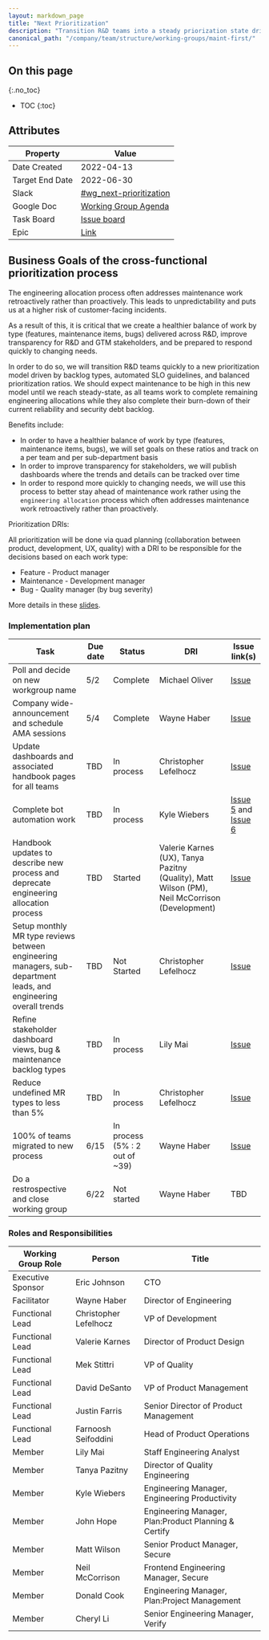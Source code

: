 ```yaml
---
layout: markdown_page
title: "Next Prioritization"
description: "Transition R&D teams into a steady priorization state driven by backlog data, SLO guidelines & healthy prioritization ratios"
canonical_path: "/company/team/structure/working-groups/maint-first/"
---
```


## On this page
{:.no_toc}

- TOC
{:toc}

## Attributes

| Property        | Value      |
|-----------------|------------|
| Date Created    | 2022-04-13 |
| Target End Date | 2022-06-30 |
| Slack           | [#wg_next-prioritization](https://gitlab.slack.com/archives/C03AWM7780G) |
| Google Doc      | [Working Group Agenda](https://docs.google.com/document/d/1wog8bR7jg6SECefx9BGqIa07sFm_sXJPvelVAganYmc/edit#heading=h.pmtw3ocv2aty)  |
| Task Board      | [Issue board](https://gitlab.com/groups/gitlab-com/-/boards/4199535?label_name[]=wg-next-prioritization) |
| Epic            | [Link](https://gitlab.com/groups/gitlab-com/-/epics/1799) |

## Business Goals of the cross-functional prioritization process

The engineering allocation process often addresses maintenance work retroactively rather than proactively.  This leads to unpredictability and puts us at a higher risk of customer-facing incidents.

As a result of this, it is critical that we create a healthier balance of work by type (features, maintenance items, bugs) delivered across R&D, improve transparency for R&D and GTM stakeholders, and be prepared to respond quickly to changing needs.

In order to do so, we will transition R&D teams quickly to a new prioritization model driven by backlog types, automated SLO guidelines, and balanced prioritization ratios.  We should expect maintenance to be high in this new model until we reach steady-state, as all teams work to complete remaining engineering allocations while they also complete their burn-down of their current reliability and security debt backlog.

Benefits include:

* In order to have a healthier balance of work by type (features, maintenance items, bugs), we will set goals on these ratios and track on a per team and per sub-department basis
* In order to improve transparency for stakeholders, we will publish dashboards where the trends and details can be tracked over time
* In order to respond more quickly to changing needs, we will use this process to better stay ahead of maintenance work rather using the `engineering allocation` process which often addresses maintenance work retroactively rather than proactively.

Prioritization DRIs:

All prioritization will be done via quad planning (collaboration between product, development, UX, quality) with a DRI to be responsible for the decisions based on each work type:

* Feature - Product manager
* Maintenance - Development manager
* Bug - Quality manager (by bug severity)


More details in these [slides](https://docs.google.com/presentation/d/1TDswR4h-Zo-Fdq3yVtk-q-uJrKe_03iF9jB1XQWqQb4/edit#slide=id.geebc38ecb3_0_261).


### Implementation plan

| Task | Due date | Status | DRI | Issue link(s) |
| --- | --- | --- | --- | --- | 
| Poll and decide on new workgroup name | 5/2 | Complete | Michael Oliver | [Issue](https://gitlab.com/gitlab-com/www-gitlab-com/-/issues/13274) |
| Company wide-announcement and schedule AMA sessions | 5/4 | Complete | Wayne Haber | [Issue](https://gitlab.com/gitlab-com/www-gitlab-com/-/issues/13302) |
| Update dashboards and associated handbook pages for all teams | TBD | In process | Christopher Lefelhocz | [Issue](https://gitlab.com/gitlab-com/www-gitlab-com/-/issues/13294) |
| Complete bot automation work | TBD | In process | Kyle Wiebers | [Issue 5](https://gitlab.com/gitlab-com/quality/engineering-productivity/-/issues/5) and [Issue 6](https://gitlab.com/gitlab-com/quality/engineering-productivity/-/issues/6) |
| Handbook updates to describe new process and deprecate engineering allocation process | TBD | Started | Valerie Karnes (UX), Tanya Pazitny (Quality), Matt Wilson (PM), Neil McCorrison (Development)| [Issue](https://gitlab.com/gitlab-com/www-gitlab-com/-/issues/13340) |
| Setup monthly MR type reviews between engineering managers, sub-department leads, and engineering overall trends | TBD | Not Started | Christopher Lefelhocz | [Issue](https://gitlab.com/gitlab-com/www-gitlab-com/-/issues/13212) | 
| Refine stakeholder dashboard views, bug & maintenance backlog types | TBD | In process | Lily Mai | [Issue](https://gitlab.com/gitlab-com/www-gitlab-com/-/issues/13321) | 
| Reduce undefined MR types to less than 5% | TBD | In process | Christopher Lefelhocz | [Issue](https://gitlab.com/gitlab-com/www-gitlab-com/-/issues/13303) |
| 100% of teams migrated to new process | 6/15 | In process (5% : 2 out of ~39) | Wayne Haber | [Issue](https://gitlab.com/gitlab-com/www-gitlab-com/-/issues/13304) |
| Do a restrospective and close working group | 6/22 | Not started | Wayne Haber | TBD |


### Roles and Responsibilities

| Working Group Role    | Person                                               | Title                                                      |
|-----------------------|------------------------------------------------------|------------------------------------------------------------|
| Executive Sponsor     | Eric Johnson                                         | CTO                                                        |
| Facilitator           | Wayne Haber                                          | Director of Engineering                                    |
| Functional Lead       | Christopher Lefelhocz                                | VP of Development                                          | 
| Functional Lead       | Valerie Karnes                                       | Director of Product Design |
| Functional Lead       | Mek Stittri                                          | VP of Quality |
| Functional Lead       | David DeSanto                                        | VP of Product Management |
| Functional Lead       | Justin Farris                                        | Senior Director of Product Management |
| Functional Lead       | Farnoosh Seifoddini                                  | Head of Product Operations |
| Member                | Lily Mai                                             | Staff Engineering Analyst |
| Member                | Tanya Pazitny                                        | Director of Quality Engineering |
| Member                | Kyle Wiebers                                         | Engineering Manager, Engineering Productivity |
| Member                | John Hope                                            | Engineering Manager, Plan:Product Planning & Certify |
| Member                | Matt Wilson                                          | Senior Product Manager, Secure |
| Member                | Neil McCorrison                                      | Frontend Engineering Manager, Secure |
| Member                | Donald Cook                                          | Engineering Manager, Plan:Project Management |
| Member                | Cheryl Li                                            | Senior Engineering Manager, Verify |
